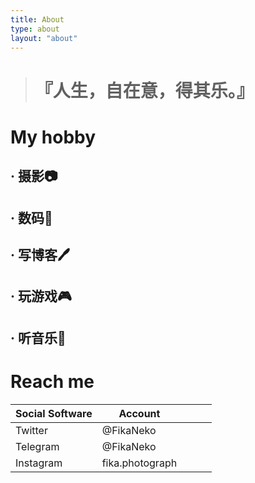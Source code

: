 ```yaml
---
title: About
type: about
layout: "about"
---
```

> # 『人生，自在意，得其乐。』
# My hobby
## · 摄影📷
## · 数码📱
## · 写博客🖊️
## · 玩游戏🎮
## · 听音乐🎵

# Reach me
| Social Software | Account         |   |   |   |
|-----------------|-----------------|---|---|---|
| Twitter         | @FikaNeko       |   |   |   |
| Telegram        | @FikaNeko       |   |   |   |
| Instagram       | fika.photograph |   |   |   |